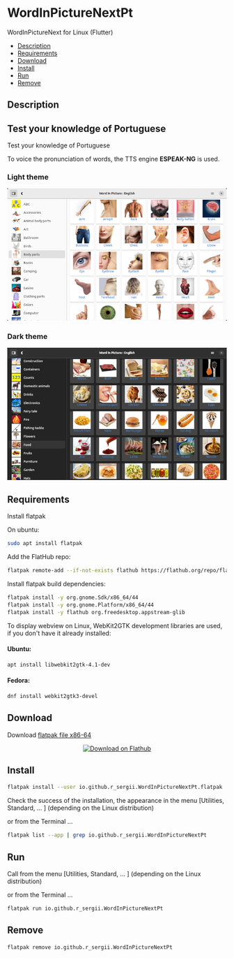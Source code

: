 # WordInPictureNextPt
WordInPictureNext for Linux (Flutter)

- [Description](#description)
- [Requirements](#requirements)
- [Download](#download)
- [Install](#install)
- [Run](#run)
- [Remove](#remove)

## Description
## Test your knowledge of Portuguese

Test your knowledge of Portuguese

To voice the pronunciation of words, the TTS engine **ESPEAK-NG** is used.

### Light theme
![wordinpicturenext_en01.png](/screenshots/wordinpicturenext_en01.png)

### Dark theme
![wordinpicturenext_en02.png](/screenshots/wordinpicturenext_en02.png)

## Requirements

Install flatpak

On ubuntu:

```bash
sudo apt install flatpak
```

Add the FlatHub repo:

```bash
flatpak remote-add --if-not-exists flathub https://flathub.org/repo/flathub.flatpakrepo
```

Install flatpak build dependencies:

```bash
flatpak install -y org.gnome.Sdk/x86_64/44
flatpak install -y org.gnome.Platform/x86_64/44
flatpak install -y flathub org.freedesktop.appstream-glib
```

To display webview on Linux, WebKit2GTK development libraries are used, if you don't have it already installed:

#### Ubuntu:

```bash
apt install libwebkit2gtk-4.1-dev
```
#### Fedora:

```bash
dnf install webkit2gtk3-devel
```

## Download

Download [flatpak file x86-64](https://github.com/r-sergii/r-sergii.github.io/releases/download/0.0.1/io.github.r_sergii.WordInPictureNextPt.flatpak)

<p align="center">
<a href="https://github.com/r-sergii/r-sergii.github.io/releases/download/0.0.1/io.github.r_sergii.WordInPictureNextPt.flatpak">
    <img width="200" src="https://flathub.org/assets/badges/flathub-badge-en.png" alt="Download on Flathub ">
</a>
</p>

## Install

```bash
flatpak install --user io.github.r_sergii.WordInPictureNextPt.flatpak
```

Check the success of the installation, the appearance in the menu [Utilities, Standard, ... ] (depending on the Linux distribution) 

or from the Terminal ...

```bash
flatpak list --app | grep io.github.r_sergii.WordInPictureNextPt
```

## Run

Call from the menu [Utilities, Standard, ... ] (depending on the Linux distribution) 

or from the Terminal ...

```bash
flatpak run io.github.r_sergii.WordInPictureNextPt
```

## Remove

```bash
flatpak remove io.github.r_sergii.WordInPictureNextPt
```
